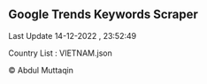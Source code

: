 

## Google Trends Keywords Scraper 
 
Last Update 14-12-2022 , 23:52:49

Country List :
VIETNAM.json



© Abdul Muttaqin 
